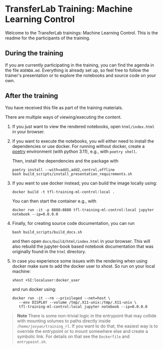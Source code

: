 # TransferLab Training: Machine Learning Control

Welcome to the TransferLab trainings: Machine Learning Control.
This is the readme for the participants of the training.

## During the training

If you are currently participating in the training, you can find the agenda
in the file `AGENDA.md`. Everything is already set up, so feel free
to follow the trainer's presentation or to explore the notebooks and
source code on your own.

## After the training

You have received this file as part of the training materials.

There are multiple ways of viewing/executing the content. 

1. If you just want to view the rendered notebooks, 
   open `html/index.html` in your browser.
2. If you want to execute the notebooks, you will either need to
   install the dependencies or use docker.
   For running without docker, create a [poetry](https://python-poetry.org/) environment (with python 3.11),
   e.g., with `poetry shell`.

   Then, install the dependencies and the package with

   ```shell
   poetry install --with=add1,add2,control,offline
   bash build_scripts/install_presentation_requirements.sh
   ```

3. If you want to use docker instead,
   you can build the image locally using:
    
   ```shell
   docker build -t tfl-training-ml-control:local .
   ```

   You can then start the container e.g., with
    
   ```shell
   docker run -it -p 8888:8888 tfl-training-ml-control:local jupyter notebook --ip=0.0.0.0
   ```

4. Finally, for creating source code documentation, you can run
    
   ```shell
   bash build_scripts/build_docs.sh
   ```

   and then open `docs/build/html/index.html` in your browser.
   This will also rebuild the jupyter-book based notebook documentation
   that was originally found in the `html` directory.

6. In case you experience some issues with the rendering when using docker
   make sure to add the docker user to xhost. So run on your local machine: 

   ```shell
   xhost +SI:localuser:docker_user
   ```

   and run docker using: 

    
   ```shell
   docker run -it --rm --privileged --net=host \
      --env DISPLAY --volume /tmp/.X11-unix:/tmp/.X11-unix \
      tfl-training-ml-control:local jupyter notebook --ip=0.0.0.0
   ```

> **Note** There is some non-trivial logic in the entrypoint that may collide
with mounting volumes to paths directly inside 
`/home/jovyan/training_rl`. If you want to do that, 
the easiest way is to override the entrypoint or to mount somewhere else
and create a symbolic link. For details on that see the `Dockerfile` and
`entrypoint.sh`.